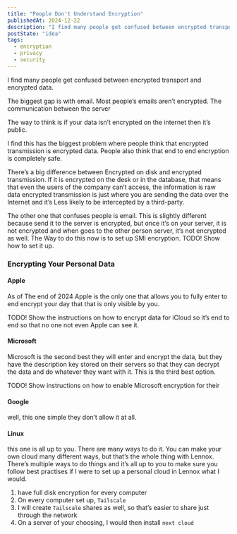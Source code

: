 ```yaml
---
title: "People Don't Understand Encryption"
publishedAt: 2024-12-22
description: "I find many people get confused between encrypted transport and encrypted data. The biggest gap is with email. Most people’s emails aren’t encrypted. The communication between the server"
postState: "idea"
tags:
  - encryption
  - privacy
  - security
---
```


I find many people get confused between encrypted transport and encrypted data.

The biggest gap is with email. Most people’s emails aren’t encrypted. The communication between the server

The way to think is if your data isn’t encrypted on the internet then it’s public.

I find this has the biggest problem where people think that encrypted transmission is encrypted data. People also think that end to end encryption is completely safe.

There’s a big difference between Encrypted on disk and encrypted transmission. If it is encrypted on the desk or in the database, that means that even the users of the company can’t access, the information is raw data encrypted transmission is just where you are sending the data over the Internet and it’s Less likely to be intercepted by a third-party.

The other one that confuses people is email. This is slightly different because send it to the server is encrypted, but once it’s on your server, it is not encrypted and when goes to the other person server, it’s not encrypted as well. The Way to do this now is to set up SMI encryption. TODO! Show how to set it up.

### Encrypting Your Personal Data

#### Apple

As of The end of 2024 Apple is the only one that allows you to fully enter to end encrypt your day that that is only visible by you.

TODO! Show the instructions on how to encrypt data for iCloud so it’s end to end so that no one not even Apple can see it.

#### Microsoft

Microsoft is the second best they will enter and encrypt the data, but they have the description key stored on their servers so that they can decrypt the data and do whatever they want with it. This is the third best option.

TODO! Show instructions on how to enable Microsoft encryption for their

#### Google

well, this one simple they don’t allow it at all.

#### Linux

this one is all up to you. There are many ways to do it. You can make your own cloud many different ways, but that’s the whole thing with Lennox. There’s multiple ways to do things and it’s all up to you to make sure you follow best practises if I were to set up a personal cloud in Lennox what I would.

1. have full disk encryption for every computer
2. On every computer set up, `Tailscale`
3. I will create `Tailscale` shares as well, so that’s easier to share just through the network
4. On a server of your choosing, I would then install `next cloud`
